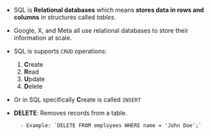 - SQL is **Relational databases** which means **stores data in rows and columns** in structures called _tables_.
- Google, X, and Meta all use relational databases to store their information at scale.

- SQL is supports `CRUD` operations:
	1. **C**reate
	2. **R**ead
	3. **U**pdate
	4. **D**elete

- Or in SQL specifically **C**reate is called `INSERT`

- **DELETE**: Removes records from a table.
		
		- Example: `DELETE FROM employees WHERE name = 'John Doe';`
